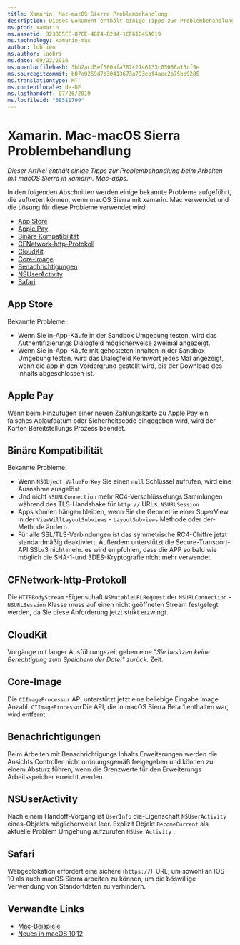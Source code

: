 ```yaml
---
title: Xamarin. Mac-macOS Sierra Problembehandlung
description: Dieses Dokument enthält einige Tipps zur Problembehandlung beim Arbeiten mit macOS Sierra in xamarin. Mac-apps. Tipps beziehen sich auf den Mac App Store, Apple Pay, binäre Kompatibilität, CFNetwork, cloudkit usw.
ms.prod: xamarin
ms.assetid: 323DD5EE-87CE-48E4-B234-1CF61B45A019
ms.technology: xamarin-mac
author: lobrien
ms.author: laobri
ms.date: 09/22/2016
ms.openlocfilehash: 3bb2acd5ef560afa787c2746133c05066a15cf9e
ms.sourcegitcommit: b07e0259d7b30413673a793ebf4aec2b75bb9285
ms.translationtype: MT
ms.contentlocale: de-DE
ms.lasthandoff: 07/26/2019
ms.locfileid: "68511799"
---
```

# <a name="xamarinmac---macos-sierra-troubleshooting"></a>Xamarin. Mac-macOS Sierra Problembehandlung

_Dieser Artikel enthält einige Tipps zur Problembehandlung beim Arbeiten mit macOS Sierra in xamarin. Mac-apps._

In den folgenden Abschnitten werden einige bekannte Probleme aufgeführt, die auftreten können, wenn macOS Sierra mit xamarin. Mac verwendet und die Lösung für diese Probleme verwendet wird:

- [App Store](#App-Store)
- [Apple Pay](#Apple-Pay)
- [Binäre Kompatibilität](#Binary-Compatibility)
- [CFNetwork-http-Protokoll](#CFNetwork-HTTP-Protocol)
- [CloudKit](#CloudKit)
- [Core-Image](#CoreImage)
- [Benachrichtigungen](#Notifications)
- [NSUserActivity](#NSUserActivity)
- [Safari](#Safari)

<a name="App-Store" />

## <a name="app-store"></a>App Store

Bekannte Probleme:

- Wenn Sie in-App-Käufe in der Sandbox Umgebung testen, wird das Authentifizierungs Dialogfeld möglicherweise zweimal angezeigt.
- Wenn Sie in-App-Käufe mit gehosteten Inhalten in der Sandbox Umgebung testen, wird das Dialogfeld Kennwort jedes Mal angezeigt, wenn die app in den Vordergrund gestellt wird, bis der Download des Inhalts abgeschlossen ist.

<a name="Apple-Pay" />

## <a name="apple-pay"></a>Apple Pay

Wenn beim Hinzufügen einer neuen Zahlungskarte zu Apple Pay ein falsches Ablaufdatum oder Sicherheitscode eingegeben wird, wird der Karten Bereitstellungs Prozess beendet.

<a name="Binary-Compatibility" />

## <a name="binary-compatibility"></a>Binäre Kompatibilität

Bekannte Probleme:

- Wenn `NSObject.ValueForKey` Sie einen `null` Schlüssel aufrufen, wird eine Ausnahme ausgelöst.
- Und nicht `NSURLConnection` mehr RC4-Verschlüsselungs Sammlungen während des TLS-Handshake für `http://` URLs. `NSURLSession`
- Apps können hängen bleiben, wenn Sie die Geometrie einer SuperView in der `ViewWillLayoutSubviews` - `LayoutSubviews` Methode oder der-Methode ändern.
- Für alle SSL/TLS-Verbindungen ist das symmetrische RC4-Chiffre jetzt standardmäßig deaktiviert. Außerdem unterstützt die Secure-Transport-API SSLv3 nicht mehr. es wird empfohlen, dass die APP so bald wie möglich die SHA-1-und 3DES-Kryptografie nicht mehr verwendet.

<a name="CFNetwork-HTTP-Protocol" />

## <a name="cfnetwork-http-protocol"></a>CFNetwork-http-Protokoll

Die `HTTPBodyStream` -Eigenschaft `NSMutableURLRequest` der `NSURLConnection` -`NSURLSession` Klasse muss auf einen nicht geöffneten Stream festgelegt werden, da Sie diese Anforderung jetzt strikt erzwingt.

<a name="CloudKit" />

## <a name="cloudkit"></a>CloudKit

Vorgänge mit langer Ausführungszeit geben eine _"Sie besitzen keine Berechtigung zum Speichern der Datei" zurück._ Zeit.

<a name="CoreImage" />

## <a name="core-image"></a>Core-Image

Die `CIImageProcessor` API unterstützt jetzt eine beliebige Eingabe Image Anzahl. `CIImageProcessor`Die API, die in macOS Sierra Beta 1 enthalten war, wird entfernt.

<a name="Notifications" />

## <a name="notifications"></a>Benachrichtigungen

Beim Arbeiten mit Benachrichtigungs Inhalts Erweiterungen werden die Ansichts Controller nicht ordnungsgemäß freigegeben und können zu einem Absturz führen, wenn die Grenzwerte für den Erweiterungs Arbeitsspeicher erreicht werden.

<a name="NSUserActivity" />

## <a name="nsuseractivity"></a>NSUserActivity

Nach einem Handoff-Vorgang ist `UserInfo` die-Eigenschaft `NSUserActivity` eines-Objekts möglicherweise leer. Explizit Objekt `BecomeCurrent` als aktuelle Problem Umgehung aufzurufen `NSUserActivity` .

<a name="Safari" />

## <a name="safari"></a>Safari

Webgeolokation erfordert eine sichere (`https://`)-URL, um sowohl an IOS 10 als auch macOS Sierra arbeiten zu können, um die böswillige Verwendung von Standortdaten zu verhindern.

## <a name="related-links"></a>Verwandte Links

- [Mac-Beispiele](https://developer.xamarin.com/samples/mac/)
- [Neues in macOS 10,12](https://developer.apple.com/library/prerelease/content/releasenotes/MacOSX/WhatsNewInOSX/Articles/OSXv10.html#//apple_ref/doc/uid/TP40017145-SW1)

